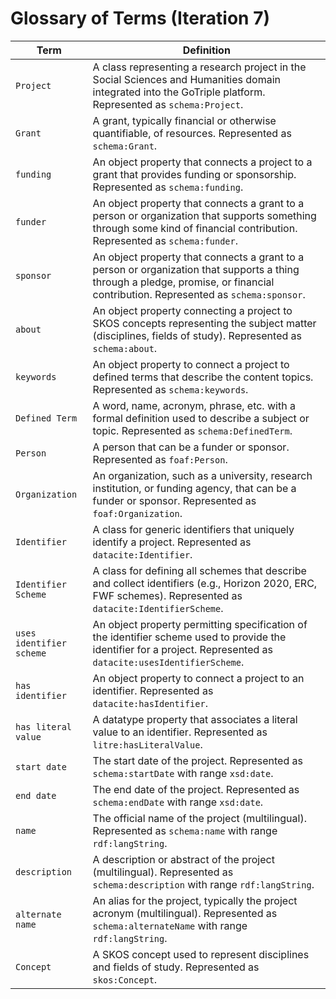 # Glossary of Terms (Iteration 7)

| Term                      | Definition                                                                                                                                                                                                                     |
|---------------------------|--------------------------------------------------------------------------------------------------------------------------------------------------------------------------------------------------------------------------------|
| `Project`                 | A class representing a research project in the Social Sciences and Humanities domain integrated into the GoTriple platform. Represented as `schema:Project`.                                                                   |
| `Grant`                   | A grant, typically financial or otherwise quantifiable, of resources. Represented as `schema:Grant`.                                                                                                                           |
| `funding`                 | An object property that connects a project to a grant that provides funding or sponsorship. Represented as `schema:funding`.                                                                                                   |
| `funder`                  | An object property that connects a grant to a person or organization that supports something through some kind of financial contribution. Represented as `schema:funder`.                                                      |
| `sponsor`                 | An object property that connects a grant to a person or organization that supports a thing through a pledge, promise, or financial contribution. Represented as `schema:sponsor`.                                              |
| `about`                   | An object property connecting a project to SKOS concepts representing the subject matter (disciplines, fields of study). Represented as `schema:about`.                                                                        |
| `keywords`                | An object property to connect a project to defined terms that describe the content topics. Represented as `schema:keywords`.                                                                                                   |
| `Defined Term`            | A word, name, acronym, phrase, etc. with a formal definition used to describe a subject or topic. Represented as `schema:DefinedTerm`.                                                                                         |
| `Person`                  | A person that can be a funder or sponsor. Represented as `foaf:Person`.                                                                                                                                                           |
| `Organization`            | An organization, such as a university, research institution, or funding agency, that can be a funder or sponsor. Represented as `foaf:Organization`.                                                                                |
| `Identifier`              | A class for generic identifiers that uniquely identify a project. Represented as `datacite:Identifier`.                                                                                                                        |
| `Identifier Scheme`       | A class for defining all schemes that describe and collect identifiers (e.g., Horizon 2020, ERC, FWF schemes). Represented as `datacite:IdentifierScheme`.                                                                     |
| `uses identifier scheme`  | An object property permitting specification of the identifier scheme used to provide the identifier for a project. Represented as `datacite:usesIdentifierScheme`.                                                             |
| `has identifier`          | An object property to connect a project to an identifier. Represented as `datacite:hasIdentifier`.                                                                                                                             |
| `has literal value`       | A datatype property that associates a literal value to an identifier. Represented as `litre:hasLiteralValue`.                                                                                                                  |
| `start date`              | The start date of the project. Represented as `schema:startDate` with range `xsd:date`.                                                                                                                                        |
| `end date`                | The end date of the project. Represented as `schema:endDate` with range `xsd:date`.                                                                                                                                            |
| `name`                    | The official name of the project (multilingual). Represented as `schema:name` with range `rdf:langString`.                                                                                                                     |
| `description`             | A description or abstract of the project (multilingual). Represented as `schema:description` with range `rdf:langString`.                                                                                                      |
| `alternate name`          | An alias for the project, typically the project acronym (multilingual). Represented as `schema:alternateName` with range `rdf:langString`.                                                                                     |
| `Concept`                 | A SKOS concept used to represent disciplines and fields of study. Represented as `skos:Concept`.                                                                                                                               |
